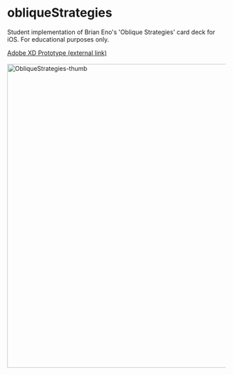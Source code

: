# obliqueStrategies
Student implementation of Brian Eno's 'Oblique Strategies' card deck for iOS.
For educational purposes only.

<a href="https://xd.adobe.com/view/3bad5642-f79b-4755-8ff1-e6726ca6a93c-6efe/" target="_blank">Adobe XD Prototype (external link)</a><br><br>
<img width="700" alt="ObliqueStrategies-thumb" src="https://github.com/joefjord/obliqueStrategies/assets/20195415/efd6b135-5673-47c3-9eb4-632a99529fbe">
